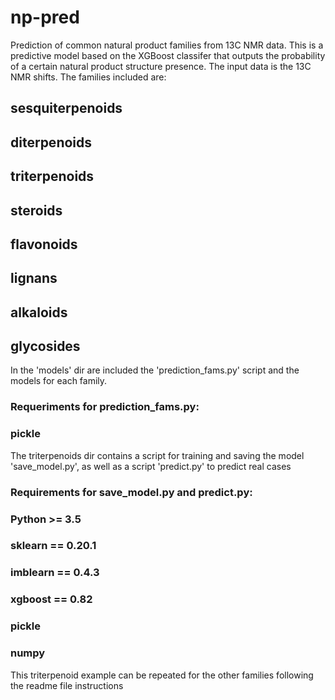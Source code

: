 # np-pred
Prediction of common natural product families from 13C NMR data.
This is a predictive model based on the XGBoost classifer that outputs the probability of a certain natural product structure presence. The input data is the 13C NMR shifts. The families included are:
  ## sesquiterpenoids
  ## diterpenoids
  ## triterpenoids
  ## steroids
  ## flavonoids
  ## lignans
  ## alkaloids
  ## glycosides
In the 'models' dir are included the 'prediction_fams.py' script and the models for each family.
### Requeriments for prediction_fams.py:
### pickle
The triterpenoids dir contains a script for training and saving the model 'save_model.py', as well as a script 'predict.py' to predict real cases
### Requirements for save_model.py and predict.py:
### Python >= 3.5
### sklearn == 0.20.1
### imblearn == 0.4.3
### xgboost == 0.82
### pickle
### numpy 
This triterpenoid example can be repeated for the other families following the readme file instructions
